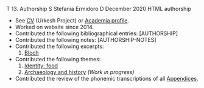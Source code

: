 T 13. Authorship
S Stefania Ermidoro
D December 2020
HTML authorship



- See [CV](http://www.urkesh.org/mz/a/mz/texts/staff/sE.htm) (Urkesh Project) or [Academia profile](https://unive.academia.edu/StefaniaErmidoro).
- Worked on website since 2014.
- Contributed the following bibliographical entries:
    [AUTHORSHIP]
- Contributed the following notes:
    [AUTHORSHIP-NOTES]
- Contributed the following excerpts:
    1. <a href="../excerpts/Bloch.htm">Bloch</a>
- Contributed the following themes:
    1. <a href="../themes/food.htm">Identity: food</a>
    1. <a href="../themes/arch-hist.htm">Archaeology and history</a> *(Work in progress)*
- Contributed the review of the phonemic transcriptions of all <a href="../sources/appendices_mDP.htm">Appendices</a>.
